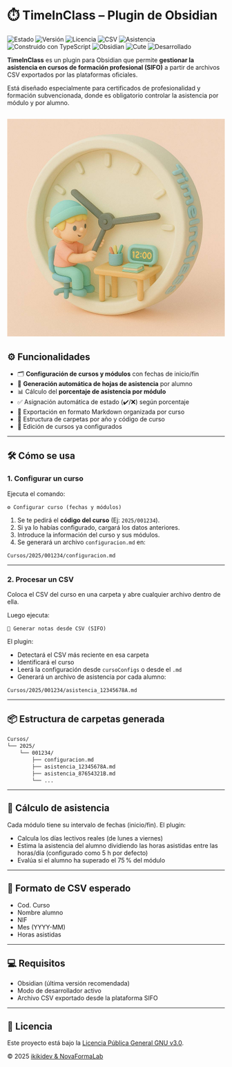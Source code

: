 # ⏱️ TimeInClass – Plugin de Obsidian

![Estado](https://img.shields.io/badge/Estado-En%20Desarrollo-FFD6A5)
![Versión](https://img.shields.io/badge/Versión-v0\.1\.0-FDFFB6)
![Licencia](https://img.shields.io/badge/Licencia-GPL--3\.0-CAFFBF)
![CSV](https://img.shields.io/badge/Datos-Cargados%20desde%20CSV-9BF6FF)
![Asistencia](https://img.shields.io/badge/%F0%9F%93%85%20Asistencia-Activa-A0C4FF)
![Construido con TypeScript](https://img.shields.io/badge/construido%20con-TypeScript-C1D3FE?logo=typescript&logoColor=white)
![Obsidian](https://img.shields.io/badge/Obsidian-Plugin-BDB2FF)
![Cute](https://img.shields.io/badge/🦄%20CyberCute-Approved-FFC6FF)
![Desarrollado](https://img.shields.io/badge/Desarrollado-@ikikidev%20en%20NovaFormaLab-ffc0cb)

**TimeInClass** es un plugin para Obsidian que permite **gestionar la asistencia en cursos de formación profesional (SIFO)** a partir de archivos CSV exportados por las plataformas oficiales.

Está diseñado especialmente para certificados de profesionalidad y formación subvencionada, donde es obligatorio controlar la asistencia por módulo y por alumno.

![Logo](img/TimeInClass.jpg)
---

## ⚙️ Funcionalidades

- 🗂️ **Configuración de cursos y módulos** con fechas de inicio/fin
- 📅 **Generación automática de hojas de asistencia** por alumno
- 📊 Cálculo del **porcentaje de asistencia por módulo**
- ✅ Asignación automática de estado (✔️/❌) según porcentaje
- 🧾 Exportación en formato Markdown organizada por curso
- 📁 Estructura de carpetas por año y código de curso
- 🔄 Edición de cursos ya configurados

---

## 🛠️ Cómo se usa

### 1. Configurar un curso

Ejecuta el comando:

```
⚙️ Configurar curso (fechas y módulos)
```

1. Se te pedirá el **código del curso** (Ej: `2025/001234`).
2. Si ya lo habías configurado, cargará los datos anteriores.
3. Introduce la información del curso y sus módulos.
4. Se generará un archivo `configuracion.md` en:

```
Cursos/2025/001234/configuracion.md
```

---

### 2. Procesar un CSV

Coloca el CSV del curso en una carpeta y abre cualquier archivo dentro de ella.

Luego ejecuta:

```
📂 Generar notas desde CSV (SIFO)
```

El plugin:

- Detectará el CSV más reciente en esa carpeta
- Identificará el curso
- Leerá la configuración desde `cursoConfigs` o desde el `.md`
- Generará un archivo de asistencia por cada alumno:

```
Cursos/2025/001234/asistencia_12345678A.md
```

---

## 📦 Estructura de carpetas generada

```
Cursos/
└── 2025/
    └── 001234/
        ├── configuracion.md
        ├── asistencia_12345678A.md
        ├── asistencia_87654321B.md
        └── ...
```

---

## 📐 Cálculo de asistencia

Cada módulo tiene su intervalo de fechas (inicio/fin). El plugin:

- Calcula los días lectivos reales (de lunes a viernes)
- Estima la asistencia del alumno dividiendo las horas asistidas entre las horas/día (configurado como 5 h por defecto)
- Evalúa si el alumno ha superado el 75 % del módulo

---

## 🧪 Formato de CSV esperado

- Cod. Curso
- Nombre alumno
- NIF
- Mes (YYYY-MM)
- Horas asistidas

---

## 💻 Requisitos

- Obsidian (última versión recomendada)
- Modo de desarrollador activo
- Archivo CSV exportado desde la plataforma SIFO

---

## 📃 Licencia

Este proyecto está bajo la [Licencia Pública General GNU v3.0](LICENSE).

© 2025 [ikikidev & NovaFormaLab](https://github.com/ikikidev)